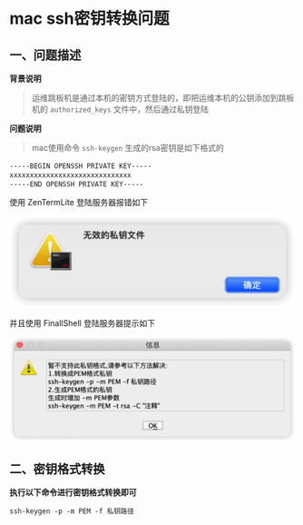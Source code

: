 # mac ssh密钥转换问题

## 一、问题描述

**背景说明**

> 运维跳板机是通过本机的密钥方式登陆的，即把运维本机的公钥添加到跳板机的 `authorized_keys` 文件中，然后通过私钥登陆





**问题说明**

> mac使用命令 `ssh-keygen` 生成的rsa密钥是如下格式的

```
-----BEGIN OPENSSH PRIVATE KEY-----
xxxxxxxxxxxxxxxxxxxxxxxxxxxxxx
-----END OPENSSH PRIVATE KEY-----
```



使用 ZenTermLite 登陆服务器报错如下

![iShot_2022-09-05_19.37.18](https://raw.githubusercontent.com/pptfz/picgo-images/master/img/iShot_2022-09-05_19.37.18.png)



并且使用 FinallShell 登陆服务器提示如下

![iShot_2024-08-21_21.53.25](https://raw.githubusercontent.com/pptfz/picgo-images/master/img/iShot_2024-08-21_21.53.25.png)



## 二、密钥格式转换

**执行以下命令进行密钥格式转换即可**

```shell
ssh-keygen -p -m PEM -f 私钥路径
```

